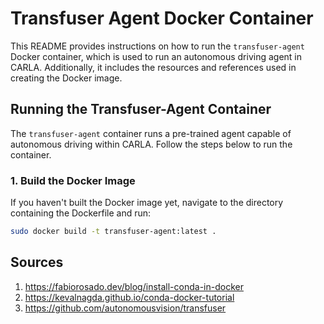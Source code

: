 # Transfuser Agent Docker Container

This README provides instructions on how to run the `transfuser-agent` Docker container, which is used to run an autonomous driving agent in CARLA. Additionally, it includes the resources and references used in creating the Docker image.

## Running the Transfuser-Agent Container

The `transfuser-agent` container runs a pre-trained agent capable of autonomous driving within CARLA. Follow the steps below to run the container.

### 1. Build the Docker Image

If you haven't built the Docker image yet, navigate to the directory containing the Dockerfile and run:

```bash
sudo docker build -t transfuser-agent:latest .
```


## Sources
1. https://fabiorosado.dev/blog/install-conda-in-docker
2. https://kevalnagda.github.io/conda-docker-tutorial
3. https://github.com/autonomousvision/transfuser


